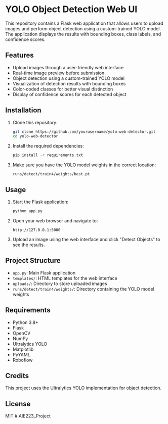 # YOLO Object Detection Web UI

This repository contains a Flask web application that allows users to upload images and perform object detection using a custom-trained YOLO model. The application displays the results with bounding boxes, class labels, and confidence scores.

## Features

- Upload images through a user-friendly web interface
- Real-time image preview before submission
- Object detection using a custom-trained YOLO model
- Visualization of detection results with bounding boxes
- Color-coded classes for better visual distinction
- Display of confidence scores for each detected object

## Installation

1. Clone this repository:
   ```bash
   git clone https://github.com/yourusername/yolo-web-detector.git
   cd yolo-web-detector
   ```

2. Install the required dependencies:
   ```bash
   pip install -r requirements.txt
   ```

3. Make sure you have the YOLO model weights in the correct location:
   ```
   runs/detect/train4/weights/best.pt
   ```

## Usage

1. Start the Flask application:
   ```bash
   python app.py
   ```

2. Open your web browser and navigate to:
   ```
   http://127.0.0.1:5000
   ```

3. Upload an image using the web interface and click "Detect Objects" to see the results.

## Project Structure

- `app.py`: Main Flask application
- `templates/`: HTML templates for the web interface
- `uploads/`: Directory to store uploaded images
- `runs/detect/train4/weights/`: Directory containing the YOLO model weights

## Requirements

- Python 3.8+
- Flask
- OpenCV
- NumPy
- Ultralytics YOLO
- Matplotlib
- PyYAML
- Roboflow

## Credits

This project uses the Ultralytics YOLO implementation for object detection.

## License

MIT #   A I E 2 2 3 _ P r o j e c t 
 
 

